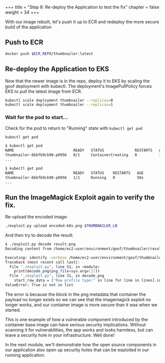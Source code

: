 +++
title = "Step 6: Re-deploy the Application to test the fix"
chapter = false
weight = 34
+++

With our image rebuilt, let's push it up to ECR and redeploy the more secure build of the application

## Push to ECR
```sh
docker push $ECR_REPO/thumbnailer:latest
```

## Re-deploy the Application to EKS
Now that the newer image is in the repo, deploy it to EKS by scaling the goof deployment with kubectl. The deployment's ImagePullPolicy forces EKS to pull the latest image from ECR.

```sh
kubectl scale deployment thumbnailer --replicas=0
kubectl scale deployment thumbnailer --replicas=1
```

### Wait for the pod to start...
Check for the pod to return to "Running" state with `kubectl get pod`

```sh
kubectl get pod
```

```sh
$ kubectl get pod
NAME                           READY   STATUS              RESTARTS   AGE
thumbnailer-6bbfb9cb98-p8956   0/1     ContainerCreating   0          11s
...

$ kubectl get pod
NAME                           READY   STATUS    RESTARTS   AGE
thumbnailer-6bbfb9cb98-p8956   1/1     Running   0          50s
...
```
## Run the ImageMagick Exploit again to verify the fix.

Re-upload the encoded image:
```sh
./exploit.py upload encoded-k8s.png $THUMBNAILER_LB

```

And then try to decode the result:
```bash
$ ./exploit.py decode result.png                                                                                                                                             
Decoding content from /home/ec2-user/environment/goof/thumbnailer/result.png...

Executing: identify -verbose /home/ec2-user/environment/goof/thumbnailer/result.png
Traceback (most recent call last):
  File "./exploit.py", line 51, in <module>
    print(decode_png(png_file=sys.argv[2]))
  File "./exploit.py", line 31, in decode_png
    start_raw_data = ["Raw profile type:" in line for line in lines].index(True) + 3
ValueError: True is not in list
```

The error is because the block in the png metadata that container the payload no longer exists so we can see that the imagemagick exploit no longer works, and our container image is more secure than it was when we started. 

This is one example of how a vulnerable component introduced by the container base image can have serious security implications. Without scanning it for vulnerabilities, the app works and looks harmless, but can leave a security hole in your infrastructure. Well done! 

In the next module, we'll demonstrate how the open source components in our application also open up security holes that can be exploited in our running application.